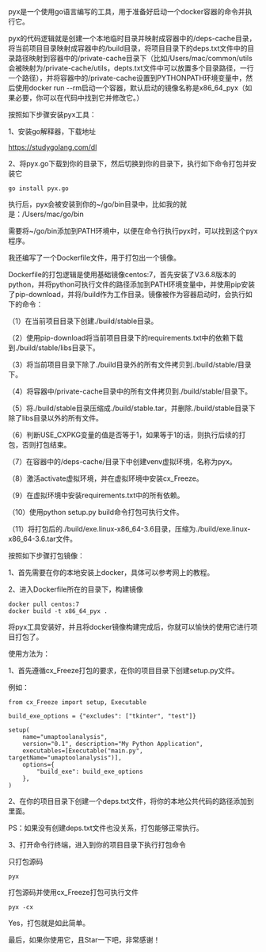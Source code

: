 pyx是一个使用go语言编写的工具，用于准备好启动一个docker容器的命令并执行它。

pyx的代码逻辑就是创建一个本地临时目录并映射成容器中的/deps-cache目录，将当前项目目录映射成容器中的/build目录，将项目目录下的deps.txt文件中的目录路径映射到容器中的/private-cache目录下（比如/Users/mac/common/utils会被映射为/private-cache/utils，depts.txt文件中可以放置多个目录路径，一行一个路径），并将容器中的/private-cache设置到PYTHONPATH环境变量中，然后使用docker run --rm启动一个容器，默认启动的镜像名称是x86_64_pyx（如果必要，你可以在代码中找到它并修改它。）

按照如下步骤安装pyx工具：

1、安装go解释器，下载地址

https://studygolang.com/dl

2、将pyx.go下载到你的目录下，然后切换到你的目录下，执行如下命令打包并安装它

```
go install pyx.go
```

执行后，pyx会被安装到你的~/go/bin目录中，比如我的就是：/Users/mac/go/bin

需要将~/go/bin添加到PATH环境中，以便在命令行执行pyx时，可以找到这个pyx程序。



我还编写了一个Dockerfile文件，用于打包出一个镜像。

Dockerfile的打包逻辑是使用基础镜像centos:7，首先安装了V3.6.8版本的python，并将python可执行文件的路径添加到PATH环境变量中，并使用pip安装了pip-download，并将/build作为工作目录。镜像被作为容器启动时，会执行如下的命令：

（1）在当前项目目录下创建./build/stable目录。

（2）使用pip-download将当前项目目录下的requirements.txt中的依赖下载到./build/stable/libs目录下。

（3）将当前项目目录下除了./build目录外的所有文件拷贝到./build/stable/目录下。

（4）将容器中/private-cache目录中的所有文件拷贝到./build/stable/目录下。

（5）将./build/stable目录压缩成./build/stable.tar，并删除./build/stable目录下除了libs目录以外的所有文件。

（6）判断USE_CXPKG变量的值是否等于1，如果等于1的话，则执行后续的打包，否则打包结束。

（7）在容器中的/deps-cache/目录下中创建venv虚拟环境，名称为pyx。

（8）激活activate虚拟环境，并在虚拟环境中安装cx_Freeze。

（9）在虚拟环境中安装requirements.txt中的所有依赖。

（10）使用python setup.py build命令打包可执行文件。

（11）将打包后的./build/exe.linux-x86_64-3.6目录，压缩为./build/exe.linux-x86_64-3.6.tar文件。



按照如下步骤打包镜像：

1、首先需要在你的本地安装上docker，具体可以参考网上的教程。

2、进入Dockerfile所在的目录下，构建镜像

```
docker pull centos:7
docker build -t x86_64_pyx .
```



将pyx工具安装好，并且将docker镜像构建完成后，你就可以愉快的使用它进行项目打包了。

使用方法为：

1、首先遵循cx_Freeze打包的要求，在你的项目目录下创建setup.py文件。

例如：

```
from cx_Freeze import setup, Executable

build_exe_options = {"excludes": ["tkinter", "test"]}

setup(
    name="umaptoolanalysis",
    version="0.1", description="My Python Application",
    executables=[Executable("main.py", targetName="umaptoolanalysis")],
    options={
        "build_exe": build_exe_options
    },
)
```

2、在你的项目目录下创建一个deps.txt文件，将你的本地公共代码的路径添加到里面。

PS：如果没有创建deps.txt文件也没关系，打包能够正常执行。

3、打开命令行终端，进入到你的项目目录下执行打包命令

只打包源码

```
pyx
```

打包源码并使用cx_Freeze打包可执行文件

```
pyx -cx
```



Yes，打包就是如此简单。

最后，如果你使用它，且Star一下吧，非常感谢！